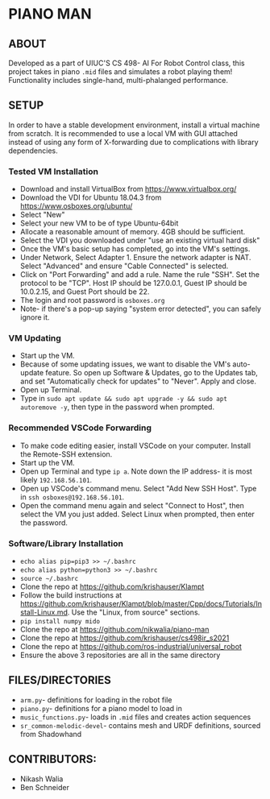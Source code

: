 # PIANO MAN

## ABOUT
Developed as a part of UIUC'S CS 498- AI For Robot Control class, this project takes in piano `.mid` files and simulates a robot playing them! Functionality includes single-hand, multi-phalanged performance.

## SETUP
In order to have a stable development environment, install a virtual machine from scratch. It is recommended to use a local VM with GUI attached instead of using any form of X-forwarding due to complications with library dependencies.

### Tested VM Installation
- Download and install VirtualBox from https://www.virtualbox.org/
- Download the VDI for Ubuntu 18.04.3 from https://www.osboxes.org/ubuntu/
- Select "New"
- Select your new VM to be of type Ubuntu-64bit
- Allocate a reasonable amount of memory. 4GB should be sufficient.
- Select the VDI you downloaded under "use an existing virtual hard disk"
- Once the VM's basic setup has completed, go into the VM's settings.
- Under Network, Select Adapter 1. Ensure the network adapter is NAT. Select "Advanced" and ensure "Cable Connected" is selected.
- Click on "Port Forwarding" and add a rule. Name the rule "SSH". Set the protocol to be "TCP". Host IP should be 127.0.0.1, Guest IP should be 10.0.2.15, and Guest Port should be 22.
- The login and root password is `osboxes.org`
- Note- if there's a pop-up saying "system error detected", you can safely ignore it.

### VM Updating
- Start up the VM.
- Because of some updating issues, we want to disable the VM's auto-update feature. So open up Software & Updates, go to the Updates tab, and set "Automatically check for updates" to "Never". Apply and close.
- Open up Terminal.
- Type in `sudo apt update && sudo apt upgrade -y && sudo apt autoremove -y`, then type in the password when prompted.

### Recommended VSCode Forwarding
- To make code editing easier, install VSCode on your computer. Install the Remote-SSH extension.
- Start up the VM.
- Open up Terminal and type `ip a`. Note down the IP address- it is most likely `192.168.56.101`.
- Open up VSCode's command menu. Select "Add New SSH Host". Type in `ssh osboxes@192.168.56.101`.
- Open the command menu again and select "Connect to Host", then select the VM you just added. Select Linux when prompted, then enter the password.

### Software/Library Installation
- `echo alias pip=pip3 >> ~/.bashrc`
- `echo alias python=python3 >> ~/.bashrc`
- `source ~/.bashrc`
- Clone the repo at https://github.com/krishauser/Klampt
- Follow the build instructions at https://github.com/krishauser/Klampt/blob/master/Cpp/docs/Tutorials/Install-Linux.md. Use the "Linux, from source" sections.
- `pip install numpy mido`
- Clone the repo at https://github.com/nikwalia/piano-man
- Clone the repo at https://github.com/krishauser/cs498ir_s2021
- Clone the repo at https://github.com/ros-industrial/universal_robot
- Ensure the above 3 repositories are all in the same directory

## FILES/DIRECTORIES
- `arm.py`- definitions for loading in the robot file
- `piano.py`- definitions for a piano model to load in
- `music_functions.py`- loads in `.mid` files and creates action sequences
- `sr_common-melodic-devel`- contains mesh and URDF definitions, sourced from Shadowhand

## CONTRIBUTORS:
- Nikash Walia
- Ben Schneider
